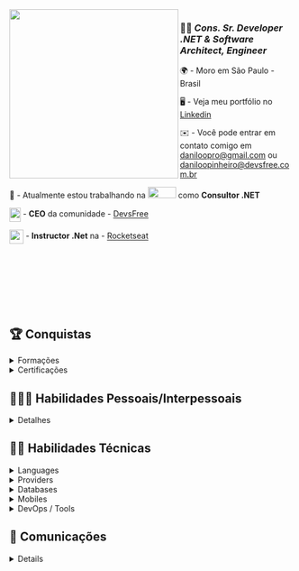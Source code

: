<!--
<a href="https://app.daily.dev/daniloopinheiro">
<img src="https://api.daily.dev/devcards/v2/t7J5TbhNrhUktn3KX9GTF.png?type=wide&r=108" width="652" alt="Danilo O. Pinheiro's Dev Card"/>
</a>

<a href="https://app.daily.dev/daniloopinheiro" target="_blank">
    <img
      width="250"
      align="right"
      src="https://github.com/daniloopinheiro/Daniloopinheiro/blob/main/devcard.svg"
    />
</a>
<img src="https://github.com/daniloopinheiro/daniloopinheiro/assets/64677271/e5487992-7d94-44a5-958b-e2aca4855ea3" align="center" width="50" height="50"/> 
-->

<a href="https://app.daily.dev/daniloopinheiro" target="_self" >
    <img width="300" align="left"
        src="https://api.daily.dev/devcards/v2/t7J5TbhNrhUktn3KX9GTF.png"
    />
</a>


### 👨‍💻 *Cons. Sr. Developer .NET & Software Architect, Engineer*

🌍 - Moro em São Paulo - Brasil

🖥️ - Veja meu portfólio no [Linkedin](http://www.linkedin.com/in/danilo-o-pinheiro/)

✉️ - Você pode entrar em contato comigo em [daniloopro@gmail.com](mailto:daniloopro@gmail.com) ou [daniloopinheiro@devsfree.com.br](mailto:daniloopinheiro@devsfree.com.br)

🚀 - Atualmente estou trabalhando na <img src="https://github.com/daniloopinheiro/daniloopinheiro/assets/64677271/8878bab2-f97b-4174-9fd6-56d4183908f0" width="50" height="20"/>  como **Consultor .NET**

<img src="https://github.com/daniloopinheiro/daniloopinheiro/assets/64677271/ee90e74c-4f30-4167-a15d-f4422745dc87" align="center" width="20" height="25"/> - **CEO** da comunidade - [DevsFree](https://devsfree.com.br/)

<img src="https://github.com/daniloopinheiro/daniloopinheiro/assets/64677271/29e4c8a7-36e8-4dc2-9e79-e4a74ca29d55" align="center" width="25" height="25"/> - **Instructor .Net** na - [Rocketseat](https://www.rocketseat.com.br/)

<br><br><br><br><br><br>
    
## 🏆 Conquistas

<details>
    <summary>Formações</summary>
    <p align="left">
        <a><img src="https://github.com/daniloopinheiro/daniloopinheiro/assets/64677271/b5f6e4f4-ae4a-4080-b78b-279ef73e19e9" width="50" height="50" alt="Sumaré" />
        <a><img src="https://github.com/daniloopinheiro/daniloopinheiro/assets/64677271/4cf37a28-5d0b-4ea2-9920-b44798d79294" width="50" height="50" alt="Estácio" />
        <a><img src="https://github.com/daniloopinheiro/daniloopinheiro/assets/64677271/61411587-ece6-4cc6-ab32-96fc5286be3d" width="50" height="50" alt="XPEducacao" />
        <a><img src="https://github.com/daniloopinheiro/daniloopinheiro/assets/64677271/ad0e0ff5-a2f5-4c1d-9303-acff94321231" width="50" height="50" alt="FullCycle" />        
</a>
</details>

<details>
    <summary>Certificações</summary>
    <p align="left">
    
<a><img src="https://images.credly.com/size/110x110/images/9d725560-03a5-4577-884d-26c8776b0b4b/LRA-DomainDrivenDesign-badge.png" width="50" height="50" alt="" />
</a>
<a><img src="https://images.credly.com/size/110x110/images/6bd34861-da0d-49b8-b1ac-4d111d5de456/LRA-CQRS-ES-badge.png" width="50" height="50" alt="" />
</a>
<a><img src="https://images.credly.com/size/110x110/images/58e2cad5-5551-44a6-8285-06d6a4aa9cb3/IBM_Cloud_Essentials.png" width="50" height="50" alt="" />
</a>
<a><img src="https://images.credly.com/size/110x110/images/21f1ee2e-1ead-45c4-b2a8-1d08760440f6/Advanced_Kubernetes_Operators.png" width="50" height="50" alt="" />
</a>
<a><img src="https://images.credly.com/size/110x110/images/08216781-93cb-4ba1-8110-8eb3401fa8ce/Docker_Essentials_-_ISDN.png" width="50" height="50" alt="" />
</a>
<a><img src="https://images.credly.com/size/340x340/images/ea2c9f2e-b7e1-4a5a-a82e-7e94b67b35bd/image.png" width="50" height="50" alt="" />
</a>
<a><img src="https://images.credly.com/size/110x110/images/78fc0757-e9d9-4e92-936e-2490815b4965/image.png" width="50" height="50" alt="" />
</a>
<a><img src="https://images.credly.com/size/110x110/images/4e3d6f9f-55d7-4ea7-b0e6-f4d4ff543e22/image.png" width="50" height="50" alt="" />
</a>
<a><img src="https://images.credly.com/size/110x110/images/f5cf37e4-6ebd-4067-96a9-b26d04f51ff7/CertiProf-Badge-LLL.png" width="50" height="50" alt="" />
</a>
<a><img src="https://user-images.githubusercontent.com/64677271/234728648-4a4ac1cf-d44e-4e91-ad1a-e349dc586d1f.png" width="50" height="50" alt="" />
</a>
<a><img src="https://images.credly.com/size/110x110/images/f3de2561-27e7-4b48-a2c1-223f821318f2/image.png" width="50" height="50" alt="" />
</a>
<a><img src="https://images.credly.com/size/110x110/images/472b8f46-6bd7-404f-a16e-8538ed276ea6/image.png" width="50" height="50" alt="" />
</a>
<a><img src="https://images.credly.com/size/110x110/images/7e0d2e0d-e68a-4a87-9245-dc288c97f33b/image.png" width="50" height="50" alt="" />
</a>
<a><img src="https://images.credly.com/size/110x110/images/ebfba101-5b78-49b6-903a-ac9ad518fe8a/MTA-Introduction_to_Programming_Using_Python-600x600.png" width="50" height="50" alt="" />
</a>
<a><img src="https://images.credly.com/size/110x110/images/16840ea3-5c9a-4599-853e-7e15bac7748e/MTA-Introduction_to_Programming_Using_JavaScript-600x600.png" width="50" height="50" alt="" />
</a>
<a><img src="https://images.credly.com/size/110x110/images/241488f4-9110-41aa-804e-51a8f8ba430d/MTA-Introduction_to_Programming_Using_HTML_and_CSS-600x600.png" width="50" height="50" alt="" />
</a>
<a><img src="https://images.credly.com/size/110x110/images/f611a90e-b8e2-4fdf-9bd6-9e8d5f4c30e8/dynamics365-fundamentals-erp-600x600.png" width="50" height="50" alt="" />
</a>
<a><img src="https://images.credly.com/size/110x110/images/42992295-0ee2-4527-982d-e51efbec40fc/dynamics365-fundamentals-crm-600x600.png" width="50" height="50" alt="" />
</a>
<a><img src="https://images.credly.com/size/110x110/images/fc1352af-87fa-4947-ba54-398a0e63322e/security-compliance-and-identity-fundamentals-600x600.png" width="50" height="50" alt="" />
<a><img src="https://user-images.githubusercontent.com/64677271/232635806-e8458204-c9bf-48d0-8a3e-9a3947a6dbb4.png" width="50" height="50" alt="" />
</a>
<a><img src="https://user-images.githubusercontent.com/64677271/232855403-5454ed45-271d-4982-905c-b624e663a3f7.png" width="50" height="50" alt="" />
</a>
<a><img src="https://user-images.githubusercontent.com/64677271/233519665-0dc9446d-94c4-4e06-8b8f-f318a314710b.png" width="50" height="50" alt="" />
</a>
<a><img src="https://images.credly.com/size/110x110/images/601d9906-7c88-4c5d-a5e5-5d32f97fb80d/39284104c55c4a2e8c1a6ff090181106-01.png" width="50" height="50" alt="" />
</a>
<a><img src="https://images.credly.com/size/110x110/images/078bf4ac-46e3-4d3e-8b3a-6fce99d6d31f/dfb072584c2242afb25e74e5eec8b371-01.png" width="50" height="50" alt="" />
</a>
<a><img src="https://images.credly.com/size/110x110/images/22778972-ff6d-4d02-9ce3-f1230ac025a0/120e27f93a9f4735b2a9e912cc6f8455-01.png" width="50" height="50" alt="" />
</a>
<a><img src="https://images.credly.com/size/110x110/images/56dc09c1-cffd-4726-9d91-a629dfb9e0f7/a8efe67be32442aa97727bbfce6048fd-01.png" width="50" height="50" alt="" />
</a> 
<a><img src="https://developers.google.com/static/profile/badges/events/io/2023/attendee/badge.svg" width="50" height="50" alt="" />
</a>
<a><img src="https://avatars.githubusercontent.com/u/54584156?s=200&v=4" width="50" height="50" alt="" />
</a>
<a><img src="https://avatars.githubusercontent.com/u/20651926?s=200&v=4" width="50" height="50" alt="" />
</a>
<a><img src="https://seeklogo.com/images/P/pluralsight-logo-BA976E7D4C-seeklogo.com.png" width="50" height="50" alt="" />
</a>
<a><img src="https://cdn.worldvectorlogo.com/logos/datadog.svg" width="50" height="50" alt="" />
</a>
<a><img src="https://pbs.twimg.com/profile_images/1597421774676828165/m-BUQtop_400x400.jpg" width="50" height="50" alt="" />
</a>
<a><img src="https://plataforma.fullcycle.com.br/static/media/fullCycleLogo.08a0cd18.svg" width="50" height="50" alt="" />
</a>
<a><img src="https://user-images.githubusercontent.com/64677271/227734931-d9bc8dec-6171-492a-a779-2d9450902744.png" width="50" height="50" alt="gago" />
</a>
<a><img src="https://s3.amazonaws.com/thinkific-import/220759/AaQOupKTMCZDEzzmIaSR_SO-LOGO-300.png" width="50" height="50" alt="cod3r" />
</a>
<a><img src="https://user-images.githubusercontent.com/64677271/234721582-6799655c-aa8e-4416-b831-560ff48c1f4b.png" width="50" height="50" alt="" />
</a>
<a><img src="https://user-images.githubusercontent.com/64677271/229296400-f2bd3766-1862-48ef-b6c7-26afeed242d2.png" width="50" height="50" alt="" />
</a>
<a><img src="https://github.com/daniloopinheiro/daniloopinheiro/assets/64677271/8dd38008-ebb7-4014-9ea6-c6adf126a837" width="50" height="50" alt="https://ibsec.com.br/" />
</a>
<a><img src="https://github.com/daniloopinheiro/daniloopinheiro/assets/64677271/83b990af-dff9-4568-91f7-b43dd94b137d.png" width="50" height="50" alt="AWS WWCS Solution Architect" />
</a>
<a><img src="https://github.com/daniloopinheiro/daniloopinheiro/assets/64677271/e1a4080d-5b53-4373-9b39-e0fc33f02bdf.png" width="50" height="50" alt="AWS WWCS Solution Architect" />
</a>
<a><img src="https://images.credly.com/size/110x110/images/da21f449-682a-459a-9028-7947f6148446/image.png" width="50" height="50" alt="The Linux Foundation" />
</a>
<a><img src="https://images.credly.com/size/340x340/images/519a6dba-f145-4c1a-85a2-1d173d6898d9/image.png" width="50" height="50" alt="AWS Knowledge: Architecting" />
</a>
<a><img src="https://images.credly.com/size/340x340/images/ec621e2a-c8f0-4459-806c-ae11829d372a/image.png" width="50" height="50" alt="AWS Knowledge: Cloud Essentials" />
</a>
</p>

</details>

<!--
<a><img src="https://media.licdn.com/dms/image/C4D0BAQHLWGq5Xb46cQ/company-logo_100_100/0/1519909694468?e=1687996800&v=beta&t=MJByibLZV_39UXiSz4LS1J1hjewIj9Wv0LTM227VgwU" width="50" height="50" alt="" />
</a>
<a><img src="https://media.licdn.com/dms/image/C4D0BAQHn6MZxZWKOQw/company-logo_100_100/0/1570052821201?e=1687996800&v=beta&t=vmGliyGo_uVsBwqnGEBDj4lSyzgQt197zgg7mrsSzys" width="50" height="50" alt="" />
</a>
<a><img src="https://media.licdn.com/dms/image/C560BAQG-V4d52WYJjA/company-logo_100_100/0/1654720559861?e=1687996800&v=beta&t=2KSEHZ9ZWyazePWxvvKZS84QjtNVX0958hxA4sXN-O0" width="50" height="50" alt="" />
</a>
<a><img src="https://media.licdn.com/dms/image/D560BAQFHJGMDwuuT0Q/company-logo_100_100/0/1665609988540?e=1687996800&v=beta&t=tRlgtmExd2UbZirUkAToGuXCzfXkMxTm9E6iBuIQ-0Y" width="50" height="50" alt="" />
</a>
<a><img src="https://media.licdn.com/dms/image/C560BAQFxrZyVGOSXBg/company-logo_100_100/0/1663568656074?e=1687996800&v=beta&t=Fu3zHUroK83z2U4PuUtmd5nco1n9pgawrl2kiVOI_k4" width="50" height="50" alt="" />
</a>
<a><img src="https://media.licdn.com/dms/image/C560BAQHaVYd13rRz3A/company-logo_100_100/0/1638831589865?e=1687996800&v=beta&t=WpTieLJtBFJSgEEAdvfWLJamg1o1Dw3fyIv1RR6BTX0" width="50" height="50" alt="" />
</a>
<a><img src="https://media.licdn.com/dms/image/C4D0BAQELMlfokXb_Iw/company-logo_100_100/0/1555333354026?e=1687996800&v=beta&t=zre4EnoauKcncjTUmNiLi3FgSywg7mzfsx31RCFy3Ak" width="50" height="50" alt="" />
</a>
<a><img src="https://media.licdn.com/dms/image/C4E0BAQHXp0euMkKB_A/company-logo_100_100/0/1616759023137?e=1687996800&v=beta&t=asw8l_cPLADXR150IC5TX750ObKhNzPYTIRpjYCXL6g" width="50" height="50" alt="" />
</a>
<a><img src="https://media.licdn.com/dms/image/C560BAQFz6hJdRxRaUg/company-logo_100_100/0/1656850575447?e=1687996800&v=beta&t=D2i30TbzaSXbmzCzs-SC0C7q1NixKILtCMsX-XOxNao" width="50" height="50" alt="" />
</a>
<a><img src="https://media.licdn.com/dms/image/C4D0BAQH1yYpvcNDwIQ/company-logo_100_100/0/1569855186957?e=1687996800&v=beta&t=HjbbboOrA_xxib2xqz7xT6VmKfNk3uw9lucYeVRH-5M" width="50" height="50" alt="" />
</a>
<a><img src="https://media.licdn.com/dms/image/C4E0BAQEDBHkmnL_zeA/company-logo_100_100/0/1519872734785?e=1687996800&v=beta&t=gZWz7uco4vQLdFM6fkKMWzI3Qszl14Wg31Y9MoX7ZcY" width="50" height="50" alt="" />
</a>
<a><img src="https://media.licdn.com/dms/image/C560BAQE9wp87-KDfwg/company-logo_100_100/0/1657054972290?e=1687996800&v=beta&t=7C74zUqDwtcdbNPBpQl7I_hosByMId-G8nHIpEiqzVE" width="50" height="50" alt="" />
</a>

<a><img src="" width="50" height="50" alt="" />
</a>
-->

## 👨🏻‍🏫 Habilidades Pessoais/Interpessoais

<details>
    <summary>Detalhes</summary>
    
- Princípios éticos;
- Confiança;
- Atitude positiva;
- Motivação;
- Trabalho em equipe;
- Organização e gestão do tempo;
- Capacidade de trabalhar sob pressão;
- Comunicação;
- Flexibilidade;
- Segurança.

</details>

## 🥷🏼 Habilidades Técnicas

<details>
    <summary>Languages</summary>
    <p align="left">
    <a href="https://docs.microsoft.com/en-us/dotnet/csharp/" target="_blank" rel="noreferrer"><img src="https://raw.githubusercontent.com/danielcranney/readme-generator/main/public/icons/skills/csharp-colored.svg" width="36" height="36" alt="C#" /></a>
    <a href="https://dotnet.microsoft.com/en-us/" target="_blank" rel="noreferrer"><img src="https://raw.githubusercontent.com/danielcranney/readme-generator/main/public/icons/skills/dot-net-colored.svg" width="36" height="36" alt=".NET" /></a>
    <a href="https://www.oracle.com/java/" target="_blank" rel="noreferrer"><img src="https://raw.githubusercontent.com/danielcranney/readme-generator/main/public/icons/skills/java-colored.svg" width="36" height="36" alt="Java" /></a>
    <a href="https://www.php.net/" target="_blank" rel="noreferrer"><img src="https://raw.githubusercontent.com/danielcranney/readme-generator/main/public/icons/skills/php-colored.svg" width="36" height="36" alt="PHP" /></a>
    <a href="https://www.python.org/" target="_blank" rel="noreferrer"><img src="https://raw.githubusercontent.com/danielcranney/readme-generator/main/public/icons/skills/python-colored.svg" width="36" height="36" alt="Python" /></a>
    <a href="https://go.dev/doc/" target="_blank" rel="noreferrer"><img src="https://raw.githubusercontent.com/danielcranney/readme-generator/main/public/icons/skills/go-colored.svg" width="36" height="36" alt="Go" /></a>
    <a href="https://angular.io/" target="_blank" rel="noreferrer"><img src="https://raw.githubusercontent.com/danielcranney/readme-generator/main/public/icons/skills/angularjs-colored.svg" width="36" height="36" alt="Angular" /></a>
    <a href="https://reactjs.org/" target="_blank" rel="noreferrer"><img src="https://raw.githubusercontent.com/danielcranney/readme-generator/main/public/icons/skills/react-colored.svg" width="36" height="36" alt="React" /></a>
    <a href="https://developer.mozilla.org/en-US/docs/Web/JavaScript" target="_blank" rel="noreferrer"><img src="https://raw.githubusercontent.com/danielcranney/readme-generator/main/public/icons/skills/javascript-colored.svg" width="36" height="36" alt="JavaScript" /></a>
    <a href="https://www.typescriptlang.org/" target="_blank" rel="noreferrer"><img src="https://raw.githubusercontent.com/danielcranney/readme-generator/main/public/icons/skills/typescript-colored.svg" width="36" height="36" alt="TypeScript" /></a>
    <a href="https://dart.dev/" target="_blank" rel="noreferrer"><img src="https://raw.githubusercontent.com/danielcranney/readme-generator/main/public/icons/skills/dart-colored.svg" width="36" height="36" alt="Dart" /></a>
    <a href="https://nodejs.org/en/" target="_blank" rel="noreferrer"><img src="https://raw.githubusercontent.com/danielcranney/readme-generator/main/public/icons/skills/nodejs-colored.svg" width="36" height="36" alt="NodeJS" /></a>
    <a href="https://expressjs.com/" target="_blank" rel="noreferrer"><img src="https://raw.githubusercontent.com/danielcranney/readme-generator/main/public/icons/skills/express-colored-dark.svg" width="36" height="36" alt="Express" /></a>
    <a href="https://docs.nestjs.com/" target="_blank" rel="noreferrer"><img src="https://raw.githubusercontent.com/danielcranney/readme-generator/main/public/icons/skills/nestjs-colored.svg" width="36" height="36" alt="NestJS" /></a>
    <a href="https://getbootstrap.com/" target="_blank" rel="noreferrer"><img src="https://raw.githubusercontent.com/danielcranney/readme-generator/main/public/icons/skills/bootstrap-colored.svg" width="36" height="36" alt="Bootstrap" /></a>
    <a href="https://developer.mozilla.org/en-US/docs/Glossary/HTML5" target="_blank" rel="noreferrer"><img src="https://raw.githubusercontent.com/danielcranney/readme-generator/main/public/icons/skills/html5-colored.svg" width="36" height="36" alt="HTML5" /></a>
    <a href="https://www.w3.org/TR/CSS/#css" target="_blank" rel="noreferrer"><img src="https://raw.githubusercontent.com/danielcranney/readme-generator/main/public/icons/skills/css3-colored.svg" width="36" height="36" alt="CSS3" /></a>
    <a href="https://jquery.com/" target="_blank" rel="noreferrer"><img src="https://raw.githubusercontent.com/danielcranney/readme-generator/main/public/icons/skills/jquery-colored.svg" width="36" height="36" alt="JQuery" /></a>
    <a href="https://babeljs.io/" target="_blank" rel="noreferrer"><img src="https://raw.githubusercontent.com/danielcranney/readme-generator/main/public/icons/skills/babel-colored-dark.svg" width="36" height="36" alt="Babel" /></a>
    </p>
</details>

<details>
<summary>Providers</summary>
    <p align="left">
    <a href="https://azure.microsoft.com/en-us" target="_blank" rel="noreferrer"><img src="https://upload.wikimedia.org/wikipedia/commons/thumb/f/fa/Microsoft_Azure.svg/1200px-Microsoft_Azure.svg.png" width="36" height="36" alt="Azure" /></a>
    <a href="https://aws.amazon.com/?nc1=h_ls" target="_blank" rel="noreferrer"><img src="https://user-images.githubusercontent.com/64677271/225034857-ed762ddd-3282-47fb-b82a-754a423b8d93.png" width="36" height="36" alt="AWS" /></a>
    <a href="https://cloud.google.com/" target="_blank" rel="noreferrer"><img src="https://nexso.gallerycdn.vsassets.io/extensions/nexso/azure-devops-google-cloud-tools/1.0.101/1632704855784/Microsoft.VisualStudio.Services.Icons.Default" width="36" height="36" alt="GCP" /></a>
    <a href="https://firebase.google.com/" target="_blank" rel="noreferrer"><img src="https://raw.githubusercontent.com/danielcranney/readme-generator/main/public/icons/skills/firebase-colored.svg" width="36" height="36" alt="Firebase" /></a>
    <a href="https://www.ibm.com/cloud" target="_blank" rel="noreferrer"><img src="https://i.pinimg.com/originals/b0/b1/8b/b0b18bd010c5851b5f82d0a98bfde369.png" width="36" height="36" alt="IBM" /></a>
    <a href="https://www.oracle.com/br/cloud/" target="_blank" rel="noreferrer"><img src="https://user-images.githubusercontent.com/64677271/224351610-7df6d88c-3cd8-456e-bba7-8860d5da430b.png" width="50" height="36" alt="OCI" /></a>
    <a href="https://www.oracle.com/br/cloud/" target="_blank" rel="noreferrer"><img src="https://static-00.iconduck.com/assets.00/alibaba-cloud-icon-512x428-yofcvzd8.png" width="30" height="35" alt="Cloud Alibaba" /></a>
    </p>
</details>

<details>
    <summary>Databases</summary>
    <p align="left">
    <a href="https://www.microsoft.com/en-us/sql-server" target="_blank" rel="noreferrer"><img src="https://user-images.githubusercontent.com/64677271/224074804-6d015070-919e-40c9-9505-8dcc6c14b90a.png" width="36" height="36" alt="SqlServer" /></a>
    <a href="https://www.mysql.com/" target="_blank" rel="noreferrer"><img src="https://raw.githubusercontent.com/danielcranney/readme-generator/main/public/icons/skills/mysql-colored.svg" width="36" height="36" alt="MySQL" /></a>
    <a href="https://www.postgresql.org/" target="_blank" rel="noreferrer"><img src="https://raw.githubusercontent.com/danielcranney/readme-generator/main/public/icons/skills/postgresql-colored.svg" width="36" height="36" alt="PostgreSQL" /></a>
    <a href="https://www.mongodb.com/" target="_blank" rel="noreferrer"><img src="https://raw.githubusercontent.com/danielcranney/readme-generator/main/public/icons/skills/mongodb-colored.svg" width="36" height="36" alt="MongoDB" /></a>
    <a href="https://www.oracle.com/uk/index.html" target="_blank" rel="noreferrer"><img src="https://raw.githubusercontent.com/danielcranney/readme-generator/main/public/icons/skills/oracle-colored.svg" width="36" height="36" alt="Oracle" /></a>
    </p>
</details>

<details>
    <summary>Mobiles</summary>
    <p align="left">
    <a href="https://flutter.dev/" target="_blank" rel="noreferrer"><img src="https://raw.githubusercontent.com/danielcranney/readme-generator/main/public/icons/skills/flutter-colored.svg" width="36" height="36" alt="Flutter" /></a>
    <a href="https://reactnative.dev/" target="_blank" rel="noreferrer"><img src="https://raw.githubusercontent.com/danielcranney/readme-generator/main/public/icons/skills/react-colored.svg" width="36" height="36" alt="React Native" /></a>
    <a href="https://kotlinlang.org/" target="_blank" rel="noreferrer"><img src="https://www.svgrepo.com/show/452238/jb-kotlin.svg" width="36" height="36" alt="Kotlin" /></a>
    </p>
</details>


<details>
    <summary>DevOps / Tools</summary>
    <p align="left">
    <a href="https://grafana.com/" target="_blank" rel="noreferrer"><img src="https://user-images.githubusercontent.com/64677271/215352237-a0ec148f-6d7d-4e64-842d-88c9dfebd031.svg" width="36" height="36" alt="Grafana" /></a>
    <a href="https://www.elastic.co/kibana/" target="_blank" rel="noreferrer"><img src="https://user-images.githubusercontent.com/64677271/215352321-25d203c5-7f04-4ebd-8a5f-5ed1dcbd04d5.svg" width="36" height="36" alt="Kibana" /></a>
    <a href="https://www.sketch.com/" target="_blank" rel="noreferrer"><img src="https://3.bp.blogspot.com/-7WC6Fu82mHM/XJa2Y9o_9DI/AAAAAAAAJaQ/pY_D-Vb4eKkRTDo3LjNbIYafZXeQMEHpwCK4BGAYYCw/s1600/logo%2Belastic%2Bstack%2Bicon.png" width="36" height="36" alt="Sketch" /></a>
    <a href="https://www.figma.com/" target="_blank" rel="noreferrer"><img src="https://raw.githubusercontent.com/danielcranney/readme-generator/main/public/icons/skills/figma-colored.svg" width="36" height="36" alt="Figma" /></a>
    <a href="https://www.sketch.com/" target="_blank" rel="noreferrer"><img src="https://raw.githubusercontent.com/danielcranney/readme-generator/main/public/icons/skills/sketch-colored.svg" width="36" height="36" alt="Sketch" /></a>
    <a href="https://opentelemetry.io/" target="_blank" rel="noreferrer"><img src="https://avatars.githubusercontent.com/u/49998002?s=280&v=4" width="36" height="36" alt="OpenTelemetry" /></a>
    <a href="https://prometheus.io/" target="_blank" rel="noreferrer"><img src="https://upload.wikimedia.org/wikipedia/commons/thumb/3/38/Prometheus_software_logo.svg/2066px-Prometheus_software_logo.svg.png" width="36" height="36" alt="Prometheus" /></a>
    <a href="https://www.jaegertracing.io/" target="_blank" rel="noreferrer"><img src="http://cdn.shopify.com/s/files/1/1300/8977/products/file-_23_5f71772c-ecb0-4001-a37b-bec1057885d0.png?v=1649724633" width="40" height="40" alt="Jaegertracing" /></a>
    <a href="https://grafana.com/oss/loki/" target="_blank" rel="noreferrer"><img src="https://grafana.com/static/assets/img/blog/loki.png" width="36" height="36" alt="loki grafana" /></a>
    <a href="https://www.ansible.com/" target="_blank" rel="noreferrer"><img src="https://www.svgrepo.com/show/373429/ansible.svg" width="40" height="40" alt="Ansible" /></a> <a href="https://www.terraform.io/" target="_blank" rel="noreferrer"><img src="https://user-images.githubusercontent.com/64677271/225028277-3b3bb636-5265-4e66-8dfa-85a48d6a6e93.svg" width="40" height="40" alt="TerraForm" /></a>
    <a href="https://azure.microsoft.com/en-us/products/devops" target="_blank" rel="noreferrer"><img src="https://user-images.githubusercontent.com/64677271/225029051-445520c1-b75b-411d-9226-892ff23834f2.svg" width="40" height="40" alt="Azure Devops" /></a>
    <a href="https://www.docker.com/" target="_blank" rel="noreferrer"><img src="https://user-images.githubusercontent.com/64677271/225031143-c4e60e35-713d-40ac-85d3-a35728585aa1.png" width="40" height="40" alt="Docker" /></a>
    <a href="https://kubernetes.io/" target="_blank" rel="noreferrer"><img src="https://user-images.githubusercontent.com/64677271/225031634-ac36b859-0f04-4ca3-acf2-715b67ef0b9d.png" width="40" height="40" alt="Kubernetes" /></a> <a href="https://helm.sh/" target="_blank" rel="noreferrer"><img src="https://user-images.githubusercontent.com/64677271/225032208-0b1eac81-95b2-4127-9a4a-32d5202403f0.png" width="40" height="40" alt="Helm" /></a> 
    <a href="https://kafka.apache.org/" target="_blank" rel="noreferrer"><img src="https://www.svgrepo.com/show/353951/kafka-icon.svg" width="40" height="40" alt="kafka" /></a> 
    <a href="https://istio.io/" target="_blank" rel="noreferrer"><img src="https://www.vectorlogo.zone/logos/istioio/istioio-icon.svg" width="40" height="40" alt="Istio" /></a> 
    <a href="https://www.datadoghq.com/" target="_blank" rel="noreferrer"><img src="https://user-images.githubusercontent.com/64677271/234838357-bc7b09b7-074b-4684-ac3c-1c241d8b2645.png" width="40" height="40" alt="DataDog" /></a> 
    <a><img src="https://github.com/daniloopinheiro/daniloopinheiro/assets/64677271/0379949a-23d1-4aca-a305-9ba74d9220f5" width="50" height="57" alt="https://app.snyk.io/" />
    <a><img src="https://github.com/daniloopinheiro/daniloopinheiro/assets/64677271/f52e1305-b2ee-4c0f-865f-722e6e372f66" width="40" height="40" alt="" />
    </p>
<!-- 
<a href="" target="_blank" rel="noreferrer"><img src="" width="40" height="40" alt="" /></a> 
--> 
</details>

## 📇 Comunicações

<details>
    <summary>Redes Sociais</summary>
    <p align="left">     
    <!-- <a href="https://www.facebook.com/dop" target="_blank" rel="noreferrer"><img src="https://raw.githubusercontent.com/danielcranney/readme-generator/main/public/icons/socials/facebook.svg" width="32" height="32" /></a> -->
    <a href="https://www.github.com/daniloopinheiro" target="_blank" rel="noreferrer"><img src="https://raw.githubusercontent.com/danielcranney/readme-generator/main/public/icons/socials/github-dark.svg" width="32" height="32" /></a>
    <a href="https://gitlab.com/daniloopinheiro" target="_blank" rel="noreferrer"><img src="https://cdn.worldvectorlogo.com/logos/gitlab.svg" width="32" height="32" /></a>
    <a href="https://www.instagram.com/dopnet.io/" target="_blank" rel="noreferrer"><img src="https://raw.githubusercontent.com/danielcranney/readme-generator/main/public/icons/socials/instagram.svg" width="32" height="32" /></a>
    <a href="https://www.linkedin.com/in/danilo-o-pinheiro/" target="_blank" rel="noreferrer"><img src="https://raw.githubusercontent.com/danielcranney/readme-generator/main/public/icons/socials/linkedin.svg" width="32" height="32" /></a> 
    <a href="https://medium.com/@dopnet-io" target="_blank" rel="noreferrer"><img src="https://raw.githubusercontent.com/danielcranney/readme-generator/main/public/icons/socials/medium-dark.svg" width="32" height="32" /></a> 
    <a href="https://twitter.com/dopnet_io" target="_blank" rel="noreferrer"><img src="https://raw.githubusercontent.com/danielcranney/readme-generator/main/public/icons/socials/twitter.svg" width="32" height="32" /></a> 
    <a href="https://www.youtube.com/@dopnet-io" target="_blank" rel="noreferrer"><img src="https://raw.githubusercontent.com/danielcranney/readme-generator/main/public/icons/socials/youtube.svg" width="32" height="32" /></a> 
    <a href="https://www.twitch.tv/dopnet_io" target="_blank" rel="noreferrer"><img src="https://raw.githubusercontent.com/danielcranney/readme-generator/main/public/icons/socials/twitch.svg" width="32" height="32" /></a>
    </p>
</details>

<!-- 
<a href="https://www.github.com/daniloopinheiro" target="_blank" rel="noreferrer">
<img src="https://img.shields.io/github/followers/daniloopinheiro?logo=github&style=for-the-badge&color=000000&labelColor=831843" /></a><a href="https://www.twitter.com/dopskilldev" target="_blank" rel="noreferrer">
<img src="https://img.shields.io/twitter/follow/dopskilldev?logo=twitter&style=for-the-badge&color=000000&labelColor=831843"/></a>
<a href="https://www.twitch.tv/dopskilldev" target="_blank" rel="noreferrer">
<img src="https://img.shields.io/twitch/status/dopskilldev?logo=twitchsx&style=for-the-badge&color=000000&labelColor=831843&label=TWITCH+STATUS" /></a>

[![Linkedin](https://img.shields.io/badge/LinkedIn-0077B5?style=for-the-badge&logo=linkedin&logoColor=white)](https://www.linkedin.com/in/danilo-o-pinheiro)
[![Dev.to](https://img.shields.io/badge/dev.to-0A0A0A?style=for-the-badge&logo=dev.to&logoColor=white)](https://dev.to/daniloop1381521)
[![Discord](https://img.shields.io/badge/Discord-7289DA?style=for-the-badge&logo=discord&logoColor=white)](https://discord.com/channels/846478839067574334/846478839067574339)
[![Instagram](https://img.shields.io/badge/Instagram-E4405F?style=for-the-badge&logo=instagram&logoColor=white)](https://www.instagram.com/dopskilldev/)
[![Twitch](https://img.shields.io/badge/Twitch-9146FF?style=for-the-badge&logo=twitch&logoColor=white)](https://www.twitch.tv/dopskilldev)
[![Reddit](https://img.shields.io/badge/Reddit-FF4500?style=for-the-badge&logo=reddit&logoColor=white)](https://www.reddit.com/user/No_Brick2345)
[![Medium](https://img.shields.io/badge/Medium-12100E?style=for-the-badge&logo=medium&logoColor=white)](https://daniloopro.medium.com/)
[![Blogger](https://img.shields.io/badge/Blogger-FF5722?style=for-the-badge&logo=blogger&logoColor=white)](https://www.blogger.com/profile/09027812347261688269)
[![Behance](https://aleen42.github.io/badges/src/behance.svg)](https://www.behance.net/danilopinheiro2)
[![GitLab](https://img.shields.io/badge/GitLab-330F63?style=for-the-badge&logo=gitlab&logoColor=white)](https://gitlab.com/daniloopro)

### Distintivos

<b>Minhas estatísticas do GitHub</b>

<a href="http://www.github.com/daniloopinheiro"><img src="https://github-readme-activity-graph.cyclic.app/graph?username=daniloopinheiro&bg_color=831843&color=facc15&line=000000&point=facc15&area_color=831843&area=true&hide_border=true&custom_title=GitHub%20Commits%20Graph" alt="GitHub Commits Graph" /></a> 


### Outros Repositórios :
  
  * [GitHub - Educacional](https://github.com/DaniloOP1381521)<br>
  * [GitHub - Canal YouTube](https://github.com/dopskilldev)
-->
